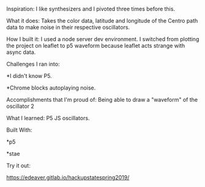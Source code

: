 Inspiration:
I like synthesizers and I pivoted three times before this.

What it does:
Takes the color data, latitude and longitude of the Centro path data to make noise in their respective oscillators.

How I built it:
I used a node server dev environment. I switched from plotting the project on leaflet to p5 waveform because leaflet acts strange with async data.

Challenges I ran into:

*I didn't know P5.

*Chrome blocks autoplaying noise.

Accomplishments that I'm proud of:
Being able to draw a "waveform" of the oscillator 2

What I learned:
P5 JS oscillators.

Built With:

*p5

*stae

Try it out:

https://edeaver.gitlab.io/hackupstatespring2019/
